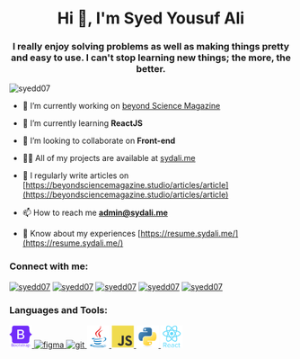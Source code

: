  <h1 align="center">Hi 👋, I'm Syed Yousuf Ali</h1>
<h3 align="center">I really enjoy solving problems as well as making things pretty and easy to use. I can't stop learning new things; the more, the better.</h3>

<p align="left"> <img src="https://komarev.com/ghpvc/?username=github&label=Profile%20views&color=0e75b6&style=flat" alt="syedd07" /> </p>

- 🔭 I’m currently working on [beyond Science Magazine](https://beyondsciencemagazine.studio/)

- 🌱 I’m currently learning **ReactJS**

- 👯 I’m looking to collaborate on **Front-end**

- 👨‍💻 All of my projects are available at [sydali.me](sydali.me)

- 📝 I regularly write articles on [https://beyondsciencemagazine.studio/articles/article](https://beyondsciencemagazine.studio/articles/article)

- 📫 How to reach me **admin@sydali.me**

- 📄 Know about my experiences [https://resume.sydali.me/](https://resume.sydali.me/)

<h3 align="left">Connect with me:</h3>
<p align="left">
<a href="https://codepen.io/syedd07" target="blank"><img align="center" src="https://raw.githubusercontent.com/rahuldkjain/github-profile-readme-generator/master/src/images/icons/Social/codepen.svg" alt="syedd07" height="30" width="40" /></a>
<a href="https://twitter.com/syedd07" target="blank"><img align="center" src="https://raw.githubusercontent.com/rahuldkjain/github-profile-readme-generator/master/src/images/icons/Social/twitter.svg" alt="syedd07" height="30" width="40" /></a>
<a href="https://linkedin.com/in/syedd07" target="blank"><img align="center" src="https://raw.githubusercontent.com/rahuldkjain/github-profile-readme-generator/master/src/images/icons/Social/linked-in-alt.svg" alt="syedd07" height="30" width="40" /></a>
<a href="https://fb.com/syedd07" target="blank"><img align="center" src="https://raw.githubusercontent.com/rahuldkjain/github-profile-readme-generator/master/src/images/icons/Social/facebook.svg" alt="syedd07" height="30" width="40" /></a>
<a href="https://instagram.com/syedd07" target="blank"><img align="center" src="https://raw.githubusercontent.com/rahuldkjain/github-profile-readme-generator/master/src/images/icons/Social/instagram.svg" alt="syedd07" height="30" width="40" /></a>
</p>

<h3 align="left">Languages and Tools:</h3>
<p align="left"> <a href="https://getbootstrap.com" target="_blank" rel="noreferrer"> <img src="https://raw.githubusercontent.com/devicons/devicon/master/icons/bootstrap/bootstrap-plain-wordmark.svg" alt="bootstrap" width="40" height="40"/> </a> <a href="https://www.figma.com/" target="_blank" rel="noreferrer"> <img src="https://www.vectorlogo.zone/logos/figma/figma-icon.svg" alt="figma" width="40" height="40"/> </a> <a href="https://git-scm.com/" target="_blank" rel="noreferrer"> <img src="https://www.vectorlogo.zone/logos/git-scm/git-scm-icon.svg" alt="git" width="40" height="40"/> </a> <a href="https://www.java.com" target="_blank" rel="noreferrer"> <img src="https://raw.githubusercontent.com/devicons/devicon/master/icons/java/java-original.svg" alt="java" width="40" height="40"/> </a> <a href="https://developer.mozilla.org/en-US/docs/Web/JavaScript" target="_blank" rel="noreferrer"> <img src="https://raw.githubusercontent.com/devicons/devicon/master/icons/javascript/javascript-original.svg" alt="javascript" width="40" height="40"/> </a> <a href="https://www.python.org" target="_blank" rel="noreferrer"> <img src="https://raw.githubusercontent.com/devicons/devicon/master/icons/python/python-original.svg" alt="python" width="40" height="40"/> </a> <a href="https://reactjs.org/" target="_blank" rel="noreferrer"> <img src="https://raw.githubusercontent.com/devicons/devicon/master/icons/react/react-original-wordmark.svg" alt="react" width="40" height="40"/> </a> </p>



















<!---- 👋 Hi, I’m Syed Yousuf Ali
- 👀 I’m interested in Devloping Website!!
- 🌱 I’m currently learning Front-End-Web development
- 💞️ I’m looking to collaborate on ...
- 📫 How to reach me? Mail me on admin@sydali.me ---->
  
<!---
syedd07/syedd07 is a ✨ special ✨ repository because its `README.md` (this file) appears on your GitHub profile.
You can click the Preview link to take a look at your changes.
--->
